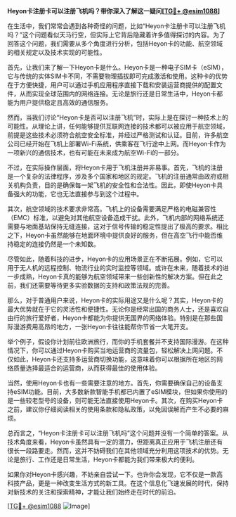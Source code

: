**Heyon卡注册卡可以注册飞机吗？带你深入了解这一疑问[[TG💪+ @esim1088](https://t.me/s/esim1088)]**

在生活中，我们常常会遇到各种奇怪的问题，比如“Heyon卡注册卡可以注册飞机吗？”这个问题看似天马行空，但实际上它背后隐藏着许多值得探讨的内容。为了回答这个问题，我们需要从多个角度进行分析，包括Heyon卡的功能、航空领域的相关规定以及技术实现的可能性。

首先，让我们来了解一下Heyon卡是什么。Heyon卡是一种电子SIM卡（eSIM），它与传统的实体SIM卡不同，不需要物理插拔即可完成激活和使用。这种卡的优势在于方便快捷，用户可以通过手机应用程序直接下载和安装运营商提供的配置文件，从而实现全球范围内的网络连接。无论是旅行还是日常生活中，Heyon卡都能为用户提供稳定且高效的通信服务。

然而，当我们讨论“Heyon卡是否可以注册飞机”时，实际上是在探讨一种技术上的可能性。从理论上讲，任何能够提供互联网连接的技术都可以被应用于航空领域，前提是这些技术必须符合航空安全标准，并经过严格测试和认证。目前，许多航空公司已经开始在飞机上部署Wi-Fi系统，供乘客在飞行途中上网。而Heyon卡作为一项新兴的通信技术，也有可能在未来成为航空Wi-Fi的一部分。

不过，在实际操作层面，将Heyon卡用于飞机注册并非易事。首先，飞机的注册是一个复杂的法律程序，涉及多个国家和地区的规定。飞机的注册通常由政府或相关机构负责，目的是确保每一架飞机的安全性和合法性。因此，即使Heyon卡具备强大的功能，它也无法直接参与到这个过程中。

其次，航空领域的技术要求非常高。飞机上的设备需要满足严格的电磁兼容性（EMC）标准，以避免对其他航空设备造成干扰。此外，飞机内部的网络系统还需要与地面基站保持无缝连接，这对于信号传输的稳定性提出了极高的要求。相比之下，Heyon卡虽然能够在地面环境中提供良好的服务，但在高空飞行中能否维持稳定的连接仍然是一个未知数。

尽管如此，随着科技的进步，Heyon卡的应用场景正在不断拓展。例如，它可以用于无人机的远程控制、物流行业的实时监控等领域。或许在未来，随着技术的进一步成熟，Heyon卡真的能够为航空领域带来一些创新性的解决方案。但在此之前，我们还需要等待更多实验数据的支持和政策法规的完善。

那么，对于普通用户来说，Heyon卡的实际用途又是什么呢？其实，Heyon卡的最大优势就在于它的灵活性和便捷性。无论你是经常出国的商务人士，还是喜欢自由行的旅行爱好者，Heyon卡都能为你提供无国界的网络体验。特别是在那些国际漫游费用高昂的地方，一张Heyon卡往往能帮你节省一大笔开支。

举个例子，假设你计划前往欧洲旅行，而你的手机套餐并不支持国际漫游。在这种情况下，你可以通过Heyon卡购买当地运营商的流量包，轻松解决上网问题。不仅如此，Heyon卡还支持多运营商切换功能，这意味着你可以根据所在地区的网络质量选择最适合的运营商，从而获得最佳的使用体验。

当然，使用Heyon卡也有一些需要注意的地方。首先，你需要确保自己的设备支持eSIM功能。目前，大多数新款智能手机都已内置了eSIM模块，但如果你使用的是一些较老型号的设备，则可能无法直接使用Heyon卡。其次，在购买Heyon卡之前，建议你仔细阅读相关的使用条款和隐私政策，以免因误解而产生不必要的麻烦。

总而言之，“Heyon卡注册卡可以注册飞机吗”这个问题并没有一个简单的答案。从技术角度来看，Heyon卡虽然具有一定的潜力，但距离真正应用于飞机注册还有很长一段路要走。然而，这并不妨碍我们在其他领域充分利用这项技术的优势。无论是旅行、工作还是日常生活，Heyon卡都能为我们带来极大的便利。

如果你对Heyon卡感兴趣，不妨亲自尝试一下。也许你会发现，它不仅是一款高科技产品，更是一种改变生活方式的新工具。在这个信息化飞速发展的时代，保持对新技术的关注和探索精神，才能让我们始终走在时代的前沿。

[[TG💪+ @esim1088](https://t.me/s/esim1088) ![Image](https://i.postimg.cc/4NQfJmqS/Snipaste-2025-05-13-00-14-12.png)]